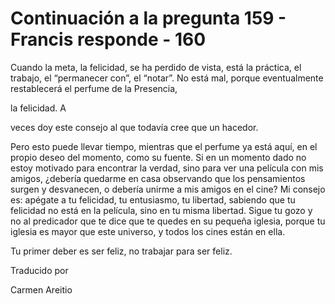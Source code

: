 # Continuación a la pregunta 159 - Francis responde - 160

Cuando la meta, la felicidad, se ha perdido de vista, está la práctica, el trabajo, el “permanecer con”, el “notar”. No está mal, porque eventualmente restablecerá el perfume de la Presencia,

la felicidad. A

veces doy este consejo al que todavía cree que un hacedor.

Pero esto puede llevar tiempo, mientras que el perfume ya está aquí, en el propio deseo del momento, como su fuente. Si en un momento dado no estoy motivado para encontrar la verdad, sino para ver una película con mis amigos, ¿debería quedarme en casa observando que los pensamientos surgen y desvanecen, o debería unirme a mis amigos en el cine? Mi consejo es: apégate a tu felicidad, tu entusiasmo, tu libertad, sabiendo que tu felicidad no está en la película, sino en tu misma libertad. Sigue tu gozo y no al predicador que te dice que te quedes en su pequeña iglesia, porque tu iglesia es mayor que este universo, y todos los cines están en ella.

Tu primer deber es ser feliz, no trabajar para ser feliz.

Traducido por

Carmen Areitio


